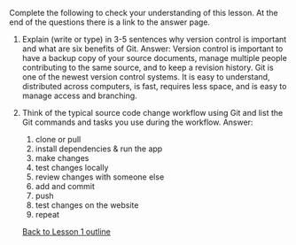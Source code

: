 Complete the following to check your understanding of this lesson. At the end of the questions there is a link to the answer page.

1. Explain (write or type) in 3-5 sentences why version control is important and what are six benefits of Git.
   Answer:
   Version control is important to have a backup copy of your source documents, manage multiple people contributing to the same source, and to keep a revision history.
   Git is one of the newest version control systems. It is easy to understand, distributed across computers, is fast, requires less space, and is easy to manage access and branching.


2. Think of the typical source code change workflow using Git and list the Git commands and tasks you use during the workflow.
   Answer:
   1. clone or pull
   2. install dependencies & run the app
   3. make changes
   4. test changes locally
   5. review changes with someone else
   6. add and commit
   7. push
   8. test changes on the website
   9. repeat




   [Back to Lesson 1 outline](https://github.com/live-and-learn/git-learning/tree/master/lesson-1 "Back to lesson 1 outline")